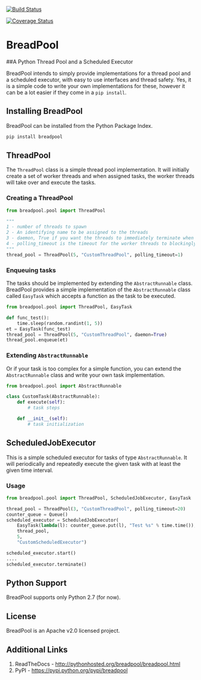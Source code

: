 [![Build Status](https://travis-ci.org/chamilad/breadpool.svg?branch=master)](https://travis-ci.org/chamilad/breadpool) 

[![Coverage Status](https://coveralls.io/repos/chamilad/breadpool/badge.svg?branch=master&service=github?dd=gg)](https://coveralls.io/github/chamilad/breadpool?branch=master)

# BreadPool 
##A Python Thread Pool and a Scheduled Executor

BreadPool intends to simply provide implementations for a thread pool and a scheduled executor, with
easy to use interfaces and thread safety. Yes, it is a simple code to write your own implementations
for these, however it can be a lot easier if they come in a `pip install`.

## Installing BreadPool
BreadPool can be installed from the Python Package Index.

```bash
pip install breadpool
```

## ThreadPool
The `ThreadPool` class is a simple thread pool implementation. It will initially create a set of worker threads and when assigned tasks, the worker threads will take over and execute the tasks.

### Creating a ThreadPool

```python
from breadpool.pool import ThreadPool

"""
1 - number of threads to spawn
2 - An identifying name to be assigned to the threads
3 - daemon, True if you want the threads to immediately terminate when the main thread terminates. This is set to False by default
4 - polling_timeout is the timeout for the worker threads to blockingly wait for the task queue
"""
thread_pool = ThreadPool(5, "CustomThreadPool", polling_timeout=1)

```

### Enqueuing tasks
The tasks should be implemented by extending the `AbstractRunnable` class. BreadPool provides a simple implementation of the `AbstractRunnable` class called `EasyTask` which accepts a function as the task to be executed.

```python
from breadpool.pool import ThreadPool, EasyTask

def func_test():
    time.sleep(random.randint(1, 5))
et = EasyTask(func_test)
thread_pool = ThreadPool(5, "CustomThreadPool", daemon=True)
thread_pool.enqueue(et)
```

### Extending `AbstractRunnable`
Or if your task is too complex for a simple function, you can extend the `AbstractRunnable` class and write your own task implementation.

```python
from breadpool.pool import AbstractRunnable

class CustomTask(AbstractRunnable):
    def execute(self):
        # task steps

    def __init__(self):
        # task initialization

```

## ScheduledJobExecutor
This is a simple scheduled executor for tasks of type `AbstractRunnable`. It will periodically and repeatedly execute the given task with at least the given time interval.

### Usage

```python
from breadpool.pool import ThreadPool, ScheduledJobExecutor, EasyTask

thread_pool = ThreadPool(3, "CustomThreadPool", polling_timeout=20)
counter_queue = Queue()
scheduled_executor = ScheduledJobExecutor(
    EasyTask(lambda(l): counter_queue.put(l), "Test %s" % time.time()),
    thread_pool,
    5,
    "CustomScheduledExecutor")

scheduled_executor.start()
....
scheduled_executor.terminate()
```

## Python Support
BreadPool supports only Python 2.7 (for now).

## License
BreadPool is an Apache v2.0 licensed project. 

## Additional Links

1. ReadTheDocs - http://pythonhosted.org/breadpool/breadpool.html
2. PyPI - https://pypi.python.org/pypi/breadpool

